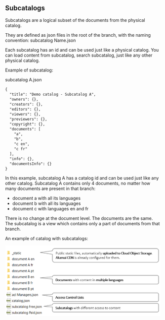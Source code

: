 ## Subcatalogs

Subcatalogs are a logical subset of the documents from the physical catalog.

They are defined as json files in the root of the branch, with the naming convention: subcatalog Name.json

Each subcatalog has an id and can be used just like a physical catalog. You can load content from subcatalog, search subcatalog, just like any other physical catalog.

Example of subcatalog: 

subcatalog A.json
```
{
  "title": "Demo catalog - Subcatalog A",
  "owners": {},
  "creators": {},
  "editors": {},
  "viewers": {},
  "previewers": {},
  "copyright": {},
  "documents": [
    "a", 
    "b", 
    "c en", 
    "c fr"
  ],
  "info": {},
  "documentsInfo": {}
}
```

In this example, subcatalog A has a catalog id and can be used just like any other catalog.
Subcatalog A contains only 4 documents, no matter how many documents are present in that branch:
- document a with all its languages
- document b with all its languages
- document c with languages en and fr 


There is no change at the document level. The documents are the same. The subcatalog is a view which contains only a part of documents from that branch.


An example of catalog with subcatalogs:

![Subcatalogs](_attachments/subcatalogs.png)
